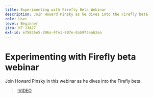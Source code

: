 ```yaml
---
title: Experimenting with Firefly Beta Webinar
description: Join Howard Pinsky as he dives into the Firefly beta
role: User
level: Beginner
jira: KT-13427
exl-id: e75836e5-206a-4fe1-807e-0ab973ea62ea
---
```

# Experimenting with Firefly beta webinar

Join Howard Pinsky in this webinar as he dives into the Firefly beta.

>[!VIDEO](https://video.tv.adobe.com/v/3420252?quality=12&learn=on&hidetitle=true)
